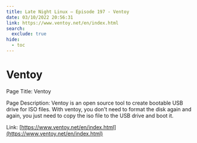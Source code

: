 ```yaml
---
title: Late Night Linux – Episode 197 - Ventoy
date: 03/10/2022 20:56:31
link: https://www.ventoy.net/en/index.html
search:
  exclude: true
hide:
  - toc
---
```


# Ventoy

Page Title: Ventoy

Page Description: Ventoy is an open source tool to create bootable USB drive for ISO files. With ventoy, you don't need to format the disk again and again, you just need to copy the iso file to the USB drive and boot it. 

Link: [https://www.ventoy.net/en/index.html](https://www.ventoy.net/en/index.html)